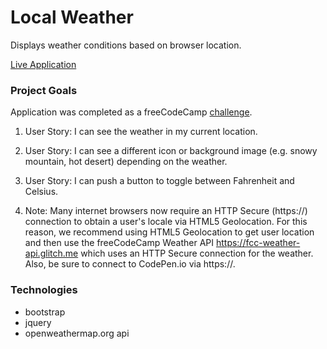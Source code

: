 # Local Weather

Displays weather conditions based on browser location.

[Live Application](https://local-weather-dlzl.surge.sh)

### Project Goals

Application was completed as a freeCodeCamp [challenge](https://www.freecodecamp.org/challenges/show-the-local-weather).

1. User Story: I can see the weather in my current location.

2. User Story: I can see a different icon or background image (e.g. snowy mountain, hot desert) depending on the weather.

3. User Story: I can push a button to toggle between Fahrenheit and Celsius.

4. Note: Many internet browsers now require an HTTP Secure (https://) connection to obtain a user's locale via HTML5 Geolocation. For this reason, we recommend using HTML5 Geolocation to get user location and then use the freeCodeCamp Weather API https://fcc-weather-api.glitch.me which uses an HTTP Secure connection for the weather. Also, be sure to connect to CodePen.io via https://.

### Technologies

* bootstrap
* jquery
* openweathermap.org api
